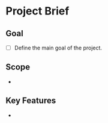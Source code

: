 # Project Brief

## Goal

- [ ] Define the main goal of the project.

## Scope

- 

## Key Features

- 